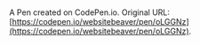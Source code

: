 # 

A Pen created on CodePen.io. Original URL: [https://codepen.io/websitebeaver/pen/oLGGNz](https://codepen.io/websitebeaver/pen/oLGGNz).

